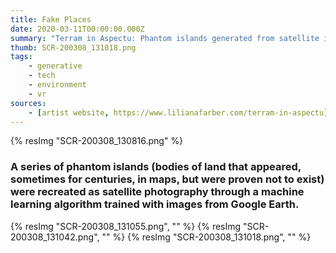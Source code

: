 ```yaml
---
title: Fake Places
date: 2020-03-11T00:00:00.000Z
summary: "Terram in Aspectu: Phantom islands generated from satellite imagery"
thumb: SCR-200308_131018.png
tags:
    - generative
    - tech
    - environment
    - vr
sources:
    - [artist website, https://www.lilianafarber.com/terram-in-aspectu]
---
```

{% resImg "SCR-200308_130816.png" %}

### A series of phantom islands (bodies of land that appeared, sometimes for centuries, in maps, but were proven not to exist) were recreated as satellite photography through a machine learning algorithm trained with images from Google Earth.

{% resImg "SCR-200308_131055.png", "" %}
{% resImg "SCR-200308_131042.png", "" %}
{% resImg "SCR-200308_131018.png", "" %}